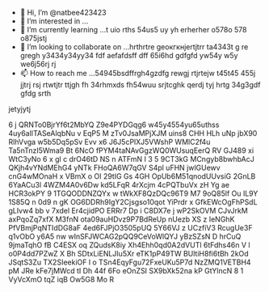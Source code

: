  - 👋 Hi, I’m @natbee423423
- 👀 I’m interested in ...
- 🌱 I’m currently learning ...t uio rths 54us5 uy   yh erherher o578o 578 o875jstj
- 💞️ I’m looking to collaborate on ...hrthrtre geокгкнjertjtrr ta4343t  g re gregh y3434y34yy34  fdf aefafdsff dff  65i6hd gdfgfd yw54y w5y we6j56rj rj
- 📫 How to reach me ...54945bsdffrgh4gzdfg rewgj rtjrtejw t45t45 455j jjtrj rsj rtwtjtr ttjgh fh 
34rhmxds fh54wuu srjtcghk qerdj tyj hrtg 34g3gdf gfdg srth 
<!---6r yewo ytotyu ouy546 54w6 kt r
natbee423423/natbee423423 is a ✨ special ✨ repository because its `README.md` (this file) appears on your GitHub profile.h strrt
You can click the Preview link to take a look at your changes. wj65
--->jetyjytj
6 j
QRNTo0BjrYf6t2MbYQ
Z9e4PYDGqg6
w45y4554yu65uthss
4uy6alITASeAlqbNu
v EqP5 M zTv0JsaMPjXJM uins8 CHH  HLh uNp  jbX90 RlhVvga w5b5Dq5pSv Evv  x6 J6J5cPlXJ5VWshP WMlC2f4u Ta5nTnzI5Wma9 Bt  6NcO fPYM4taNAvGgzWQ0WUsuqEerQ RV GJ489 xi WtC3yNo 6 x gl  c drO46tD NS n ATFmN I 3 5 9CT3kG  MCngyb8bwhbAcJ QKjh4vYNdMEhG4 yNTk FHoQA6W7qGV S4pl uFHN jwlGUewv cnG4wMOnaH x VBmX o OI 29tIG Gs 4GH OpUb6M51qnodUUvsiG 2GnLB 6YaACu3l   4WZM4A0v6Dw kd5LFqR 4rXcjm   4cPQTbuVx zH  Yg ae  HCR3okPY 9  1TGQODDNZQYx w tWkXF8QzDQc96T9   M7 9oQ85lf Ou IL9Y  1S85Q n 0d9 n gK OG6DDRh9IgY2Cjsgso10qot YiPrdr x GfkEWcOgFhPSdL gLIvw4 bb v 7xdel Er4cjidPO ERRr7 Dp  i C8DX7e  j wP2SkOVM CJvJrkM axPqoZq7xfX M3fnN ota09auHDvz9P7BdReUp  nUezb  XS z IeNGhK PfVBmjPqNTIdDG8aF 4ed6FJPjO3505pUQ 5Y66VJ z  UCzfiV3 RcugUe3F  q1vObO  y6A5  nw wInSFJWCAG2pQQ9CeVoWlQYJ yBzSZsN D hrCuQ  9jmaTqhO fB C4ESX oq ZQudsK8iy  Xh4Ehh0qd0A2dVUTl 6tFdhs46n V l o0P4dd7PZwZ X Bh SDtxLiENLJIu5Xr eTK1pP49TW BUltiH8fi6tBh 2kOd JSqtS3Zu  TX2SIeekiOF l o TSn4EqyFgu72FxeUKu5P7d NzZMQ1VETBH4 pM JRe  kFe7jMWcd tI Dh 44f 6Fo eOnZSI SX9bXk52na kP GtYlncN 8 1 VyVcXmO tqZ  iqB Ow5G8 Mo R
